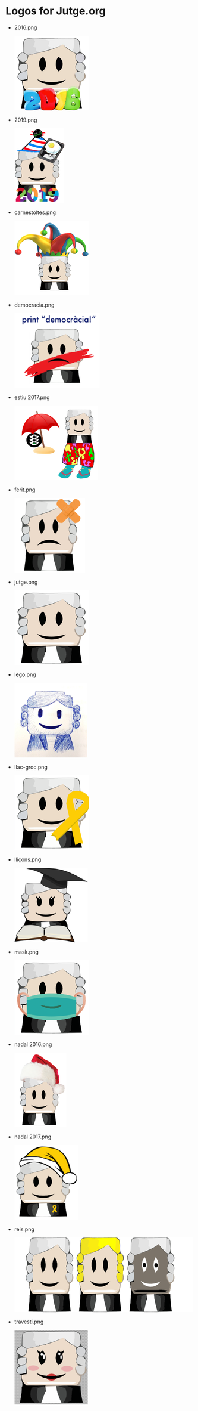 
# Logos for Jutge.org

- 2016.png

  <a href='2016.png'><img src='2016.png' height='200'></a>

- 2019.png

  <a href='2019.png'><img src='2019.png' height='200'></a>

- carnestoltes.png

  <a href='carnestoltes.png'><img src='carnestoltes.png' height='200'></a>

- democracia.png

  <a href='democracia.png'><img src='democracia.png' height='200'></a>

- estiu 2017.png

  <a href='estiu 2017.png'><img src='estiu 2017.png' height='200'></a>

- ferit.png

  <a href='ferit.png'><img src='ferit.png' height='200'></a>

- jutge.png

  <a href='jutge.png'><img src='jutge.png' height='200'></a>

- lego.png

  <a href='lego.png'><img src='lego.png' height='200'></a>

- llac-groc.png

  <a href='llac-groc.png'><img src='llac-groc.png' height='200'></a>

- lliçons.png

  <a href='lliçons.png'><img src='lliçons.png' height='200'></a>

- mask.png

  <a href='mask.png'><img src='mask.png' height='200'></a>

- nadal 2016.png

  <a href='nadal 2016.png'><img src='nadal 2016.png' height='200'></a>

- nadal 2017.png

  <a href='nadal 2017.png'><img src='nadal 2017.png' height='200'></a>

- reis.png

  <a href='reis.png'><img src='reis.png' height='200'></a>

- travesti.png

  <a href='travesti.png'><img src='travesti.png' height='200'></a>

